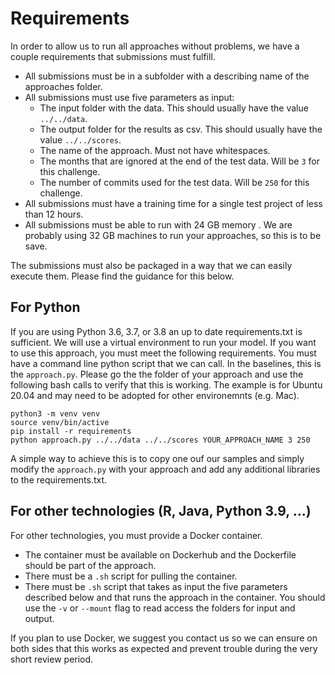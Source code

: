 # Requirements

In order to allow us to run all approaches without problems, we have a couple requirements that submissions must fulfill. 

- All submissions must be in a subfolder with a describing name of the approaches folder.
- All submissions must use five parameters as input:
  - The input folder with the data. This should usually have the value `../../data`.
  - The output folder for the results as csv. This should usually have the value `../../scores`.
  - The name of the approach. Must not have whitespaces.
  - The months that are ignored at the end of the test data. Will be `3` for this challenge.
  - The number of commits used for the test data. Will be `250` for this challenge. 
- All submissions must have a training time for a single test project of less than 12 hours. 
- All submissions must be able to run with 24 GB memory . We are probably using 32 GB machines to run your approaches, so this is to be save. 

The submissions must also be packaged in a way that we can easily execute them. Please find the guidance for this below. 

## For Python

If you are using Python 3.6, 3.7, or 3.8 an up to date requirements.txt is sufficient. We will use a virtual environment to run your model. If you want to use this approach, you must meet the following requirements. You must have a command line python script that we can call. In the baselines, this is the `approach.py`. Please go the the folder of your approach and use the following bash calls to verify that this is working. The example is for Ubuntu 20.04 and may need to be adopted for other environemnts (e.g. Mac). 

```
python3 -m venv venv
source venv/bin/active
pip install -r requirements
python approach.py ../../data ../../scores YOUR_APPROACH_NAME 3 250
```

A simple way to achieve this is to copy one ouf our samples and simply modify the `approach.py` with your approach and add any additional libraries to the requirements.txt. 

## For other technologies (R, Java, Python 3.9, ...)

For other technologies, you must provide a Docker container. 

- The container must be available on Dockerhub and the Dockerfile should be part of the approach.
- There must be a `.sh` script for pulling the container. 
- There must be `.sh` script that takes as input the five parameters described below and that runs the approach in the container. You should use the `-v` or `--mount` flag to read access the folders for input and output. 

If you plan to use Docker, we suggest you contact us so we can ensure on both sides that this works as expected and prevent trouble during the very short review period. 

